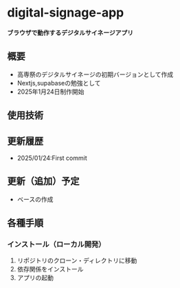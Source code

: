 # digital-signage-app
**ブラウザで動作するデジタルサイネージアプリ**

## 概要
* 高専祭のデジタルサイネージの初期バージョンとして作成
* Nextjs,supabaseの勉強として
* 2025年1月24日制作開始

## 使用技術

## 更新履歴
* 2025/01/24:First commit

## 更新（追加）予定
* ベースの作成

## 各種手順
### インストール（ローカル開発）
1. リポジトリのクローン・ディレクトリに移動
2. 依存関係をインストール
3. アプリの起動